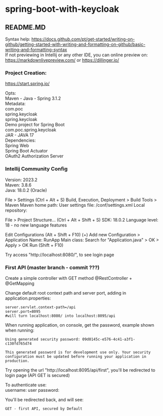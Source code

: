 # spring-boot-with-keycloak

## README.MD
Syntax help: https://docs.github.com/pt/get-started/writing-on-github/getting-started-with-writing-and-formatting-on-github/basic-writing-and-formatting-syntax  
If not previewing in Intellij or any other IDE, you can online preview on:
https://markdownlivepreview.com/ or https://dillinger.io/

### Project Creation:
https://start.spring.io/

Opts:  
Maven - Java - Spring 3.1.2   
Metadata:  
com.poc  
spring.keycloak  
spring.keycloak  
Demo project for Spring Boot  
com.poc.spring.keycloak  
JAR - JAVA 17  
Dependencies:  
Spring Web  
Spring Boot Actuator  
OAuth2 Authorization Server

### Intellij Community Config
Version: 2023.2  
Maven: 3.8.6  
Java: 18.0.2 (Oracle)

File > Settings (Ctrl + Alt + S)
Build, Execution, Deployment > Build Tools > Maven
Maven home path: <Folder to local Maven>
User settings file: <Folder to local Maven>/conf/settings.xml
Local repository: <Custom moven local repository folder if you want>

File > Project Structure... (Ctrl + Alt + Shift + S)
SDK: 18.0.2
Language level: 18 - no new language features

Edit Configurations (Alt + Shift + F10)
(+) Add new Configuration > Application
Name: RunApp
Main class: Search for "Application.java" > OK > Apply > OK
Run (Shift + F10)

Try access "http://localhost:8080/", to see login page

### First API (master branch - commit ???)
Create a simple controller with GET method @RestController + @GetMapping

Change default root context path and server port, adding in application.properties:
```
server.servlet.context-path=/api
server.port=8095
#will turn localhost:8080/ into localhost:8095/api
```

When running application, on console, get the password, example shown when running:
```
Using generated security password: 09d0145c-e576-4c41-a3f1-c130fd765d74

This generated password is for development use only. Your security configuration must be updated before running your application in production.
```

Try opening the url "http://localhost:8095/api/first", you'll be redirected to login page (API GET is secured)

To authenticate use:  
username: user
password: <password you got from console>

You'll be redirected back, and will see:
```
GET - first API, secured by Default
```